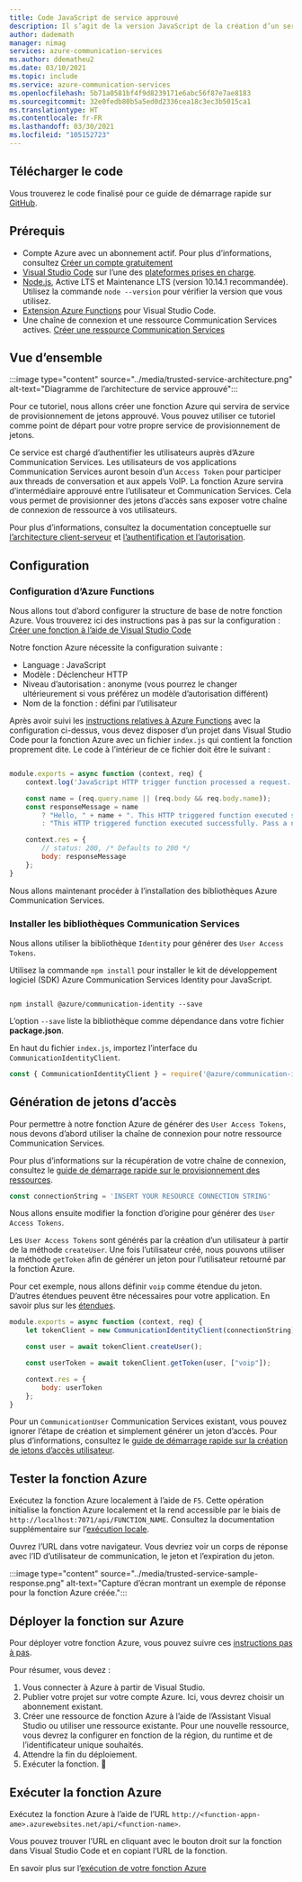 ```yaml
---
title: Code JavaScript de service approuvé
description: Il s’agit de la version JavaScript de la création d’un service approuvé pour Communication Services.
author: dademath
manager: nimag
services: azure-communication-services
ms.author: ddematheu2
ms.date: 03/10/2021
ms.topic: include
ms.service: azure-communication-services
ms.openlocfilehash: 5b71a0581bf4f9d8239171e6abc56f87e7ae8183
ms.sourcegitcommit: 32e0fedb80b5a5ed0d2336cea18c3ec3b5015ca1
ms.translationtype: HT
ms.contentlocale: fr-FR
ms.lasthandoff: 03/30/2021
ms.locfileid: "105152723"
---
```

## <a name="download-code"></a>Télécharger le code

Vous trouverez le code finalisé pour ce guide de démarrage rapide sur [GitHub](https://github.com/Azure-Samples/communication-services-javascript-quickstarts/tree/main/trusted-authentication-service).

## <a name="prerequisites"></a>Prérequis

- Compte Azure avec un abonnement actif. Pour plus d’informations, consultez [Créer un compte gratuitement](https://azure.microsoft.com/free/?WT.mc_id=A261C142F)
- [Visual Studio Code](https://code.visualstudio.com/) sur l’une des [plateformes prises en charge](https://code.visualstudio.com/docs/supporting/requirements#_platforms).
- [Node.js](https://nodejs.org/), Active LTS et Maintenance LTS (version 10.14.1 recommandée). Utilisez la commande `node --version` pour vérifier la version que vous utilisez.
- [Extension Azure Functions](https://marketplace.visualstudio.com/items?itemName=ms-azuretools.vscode-azurefunctions) pour Visual Studio Code.
- Une chaîne de connexion et une ressource Communication Services actives. [Créer une ressource Communication Services](../../quickstarts/create-communication-resource.md)

## <a name="overview"></a>Vue d’ensemble

:::image type="content" source="../media/trusted-service-architecture.png" alt-text="Diagramme de l’architecture de service approuvé":::

Pour ce tutoriel, nous allons créer une fonction Azure qui servira de service de provisionnement de jetons approuvé. Vous pouvez utiliser ce tutoriel comme point de départ pour votre propre service de provisionnement de jetons.

Ce service est chargé d’authentifier les utilisateurs auprès d’Azure Communication Services. Les utilisateurs de vos applications Communication Services auront besoin d’un `Access Token` pour participer aux threads de conversation et aux appels VoIP. La fonction Azure servira d’intermédiaire approuvé entre l’utilisateur et Communication Services. Cela vous permet de provisionner des jetons d’accès sans exposer votre chaîne de connexion de ressource à vos utilisateurs.

Pour plus d’informations, consultez la documentation conceptuelle sur [l’architecture client-serveur](../../concepts/client-and-server-architecture.md) et [l’authentification et l’autorisation](../../concepts/authentication.md).

## <a name="setting-up"></a>Configuration

### <a name="azure-functions-set-up"></a>Configuration d’Azure Functions

Nous allons tout d’abord configurer la structure de base de notre fonction Azure. Vous trouverez ici des instructions pas à pas sur la configuration : [Créer une fonction à l’aide de Visual Studio Code](../../../azure-functions/create-first-function-vs-code-csharp.md?pivots=programming-language-javascript)

Notre fonction Azure nécessite la configuration suivante :

- Language : JavaScript
- Modèle : Déclencheur HTTP
- Niveau d’autorisation : anonyme (vous pourrez le changer ultérieurement si vous préférez un modèle d’autorisation différent)
- Nom de la fonction : défini par l’utilisateur

Après avoir suivi les [instructions relatives à Azure Functions](../../../azure-functions/create-first-function-vs-code-csharp.md?pivots=programming-language-javascript) avec la configuration ci-dessus, vous devez disposer d’un projet dans Visual Studio Code pour la fonction Azure avec un fichier `index.js` qui contient la fonction proprement dite. Le code à l’intérieur de ce fichier doit être le suivant :

```javascript

module.exports = async function (context, req) {
    context.log('JavaScript HTTP trigger function processed a request.');

    const name = (req.query.name || (req.body && req.body.name));
    const responseMessage = name
        ? "Hello, " + name + ". This HTTP triggered function executed successfully."
        : "This HTTP triggered function executed successfully. Pass a name in the query string or in the request body for a personalized response.";

    context.res = {
        // status: 200, /* Defaults to 200 */
        body: responseMessage
    };
}

```

Nous allons maintenant procéder à l’installation des bibliothèques Azure Communication Services.

### <a name="install-communication-services-libraries"></a>Installer les bibliothèques Communication Services

Nous allons utiliser la bibliothèque `Identity` pour générer des `User Access Tokens`.

Utilisez la commande `npm install` pour installer le kit de développement logiciel (SDK) Azure Communication Services Identity pour JavaScript.

```console

npm install @azure/communication-identity --save

```

L’option `--save` liste la bibliothèque comme dépendance dans votre fichier **package.json**.

En haut du fichier `index.js`, importez l’interface du `CommunicationIdentityClient`.

```javascript
const { CommunicationIdentityClient } = require('@azure/communication-identity');
```

## <a name="access-token-generation"></a>Génération de jetons d’accès

Pour permettre à notre fonction Azure de générer des `User Access Tokens`, nous devons d’abord utiliser la chaîne de connexion pour notre ressource Communication Services.

Pour plus d’informations sur la récupération de votre chaîne de connexion, consultez le [guide de démarrage rapide sur le provisionnement des ressources](../../quickstarts/create-communication-resource.md).

``` javascript
const connectionString = 'INSERT YOUR RESOURCE CONNECTION STRING'
```

Nous allons ensuite modifier la fonction d’origine pour générer des `User Access Tokens`.

Les `User Access Tokens` sont générés par la création d’un utilisateur à partir de la méthode `createUser`. Une fois l’utilisateur créé, nous pouvons utiliser la méthode `getToken` afin de générer un jeton pour l’utilisateur retourné par la fonction Azure.

Pour cet exemple, nous allons définir `voip` comme étendue du jeton. D’autres étendues peuvent être nécessaires pour votre application. En savoir plus sur les [étendues](../../quickstarts/access-tokens.md).

```javascript
module.exports = async function (context, req) {
    let tokenClient = new CommunicationIdentityClient(connectionString);

    const user = await tokenClient.createUser();

    const userToken = await tokenClient.getToken(user, ["voip"]);

    context.res = {
        body: userToken
    };
}
```

Pour un `CommunicationUser` Communication Services existant, vous pouvez ignorer l’étape de création et simplement générer un jeton d’accès. Pour plus d’informations, consultez le [guide de démarrage rapide sur la création de jetons d’accès utilisateur](../../quickstarts/access-tokens.md).

## <a name="test-the-azure-function"></a>Tester la fonction Azure

Exécutez la fonction Azure localement à l’aide de `F5`. Cette opération initialise la fonction Azure localement et la rend accessible par le biais de `http://localhost:7071/api/FUNCTION_NAME`. Consultez la documentation supplémentaire sur l’[exécution locale](../../../azure-functions/create-first-function-vs-code-csharp.md?pivots=programming-language-javascript#run-the-function-locally).

Ouvrez l’URL dans votre navigateur. Vous devriez voir un corps de réponse avec l’ID d’utilisateur de communication, le jeton et l’expiration du jeton.

:::image type="content" source="../media/trusted-service-sample-response.png" alt-text="Capture d’écran montrant un exemple de réponse pour la fonction Azure créée.":::

## <a name="deploy-the-function-to-azure"></a>Déployer la fonction sur Azure

Pour déployer votre fonction Azure, vous pouvez suivre ces [instructions pas à pas](../../../azure-functions/create-first-function-vs-code-csharp.md?pivots=programming-language-javascript#sign-in-to-azure).

Pour résumer, vous devez :
1. Vous connecter à Azure à partir de Visual Studio.
2. Publier votre projet sur votre compte Azure. Ici, vous devrez choisir un abonnement existant.
3. Créer une ressource de fonction Azure à l’aide de l’Assistant Visual Studio ou utiliser une ressource existante. Pour une nouvelle ressource, vous devrez la configurer en fonction de la région, du runtime et de l’identificateur unique souhaités.
4. Attendre la fin du déploiement.
5. Exécuter la fonction. 🎉

## <a name="run-azure-function"></a>Exécuter la fonction Azure

Exécutez la fonction Azure à l’aide de l’URL `http://<function-appn-ame>.azurewebsites.net/api/<function-name>`.

Vous pouvez trouver l’URL en cliquant avec le bouton droit sur la fonction dans Visual Studio Code et en copiant l’URL de la fonction.

En savoir plus sur l’[exécution de votre fonction Azure](../../../azure-functions/create-first-function-vs-code-csharp.md?pivots=programming-language-javascript#run-the-function-in-azure)
